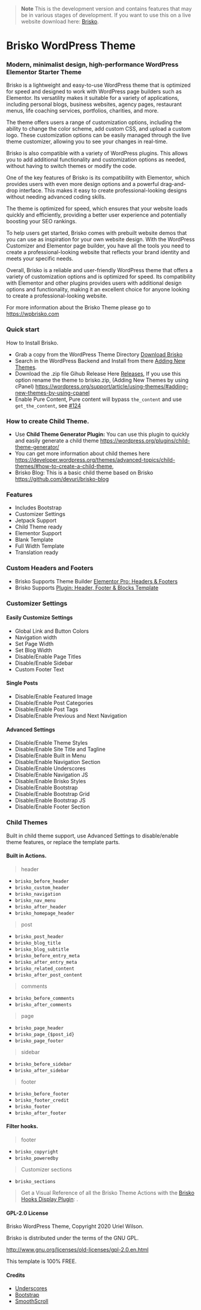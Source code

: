 > **Note**
> This is the development version and contains features that may be in various stages of development. If you want to use this on a live website download here: [Brisko](https://wordpress.org/themes/brisko/).


#  Brisko WordPress Theme

###  Modern, minimalist design, high-performance WordPress Elementor Starter Theme

Brisko is a lightweight and easy-to-use WordPress theme that is optimized for speed and designed to work with WordPress page builders such as Elementor. Its versatility makes it suitable for a variety of applications, including personal blogs, business websites, agency pages, restaurant menus, life coaching services, portfolios, charities, and more.

The theme offers users a range of customization options, including the ability to change the color scheme, add custom CSS, and upload a custom logo. These customization options can be easily managed through the live theme customizer, allowing you to see your changes in real-time.

Brisko is also compatible with a variety of WordPress plugins. This allows you to add additional functionality and customization options as needed, without having to switch themes or modify the code.

One of the key features of Brisko is its compatibility with Elementor, which provides users with even more design options and a powerful drag-and-drop interface. This makes it easy to create professional-looking designs without needing advanced coding skills.

The theme is optimized for speed, which ensures that your website loads quickly and efficiently, providing a better user experience and potentially boosting your SEO rankings.

To help users get started, Brisko comes with prebuilt website demos that you can use as inspiration for your own website design. With the WordPress Customizer and Elementor page builder, you have all the tools you need to create a professional-looking website that reflects your brand identity and meets your specific needs.

Overall, Brisko is a reliable and user-friendly WordPress theme that offers a variety of customization options and is optimized for speed. Its compatibility with Elementor and other plugins provides users with additional design options and functionality, making it an excellent choice for anyone looking to create a professional-looking website.

For more information about the Brisko Theme please go to https://wpbrisko.com
### Quick start
How to Install Brisko.
* Grab a copy from the WordPress Theme Directory [Download Brisko](https://wordpress.org/themes/brisko/)
* Search in the WordPress Backend and Install from there [Adding New Themes](https://wordpress.org/support/article/using-themes/#adding-new-themes).
* Download the .zip file Gihub Release Here [Releases](https://github.com/devuri/brisko/releases), If you use this option rename the theme to brisko.zip, (Adding New Themes by using cPanel) https://wordpress.org/support/article/using-themes/#adding-new-themes-by-using-cpanel
* Enable Pure Content, Pure content will bypass `the_content` and use `get_the_content`, see [#124](https://github.com/devuri/brisko/issues/124)

### How to create Child Theme.
* Use **Child Theme Generator Plugin:** You can use this plugin to quickly and easily generate a child theme https://wordpress.org/plugins/child-theme-generator/
* You can get more information about child themes here https://developer.wordpress.org/themes/advanced-topics/child-themes/#how-to-create-a-child-theme,
* Brisko Blog: This is a basic child theme based on Brisko https://github.com/devuri/brisko-blog

### Features
* Includes Bootstrap
* Customizer Settings
* Jetpack Support
* Child Theme ready
* Elementor Support
* Blank Template
* Full Width Template
* Translation ready

### Custom Headers and Footers
* Brisko Supports Theme Builder [Elementor Pro: Headers & Footers](https://www.youtube.com/watch?v=Q7fyn0MMe_s)
* Brisko Supports [Plugin: Header, Footer & Blocks Template](https://wordpress.org/plugins/header-footer-elementor)

### Customizer Settings

#### Easily Customize Settings
* Global Link and Button Colors
* Navigation width
* Set Page Width
* Set Blog Width
* Disable/Enable Page Titles
* Disable/Enable Sidebar
* Custom Footer Text

#### Single Posts
* Disable/Enable Featured Image
* Disable/Enable Post Categories
* Disable/Enable Post Tags
* Disable/Enable Previous and Next Navigation

#### Advanced Settings
* Disable/Enable Theme Styles
* Disable/Enable Site Title and Tagline
* Disable/Enable Built in Menu
* Disable/Enable Navigation Section
* Disable/Enable Underscores
* Disable/Enable Navigation JS
* Disable/Enable Brisko Styles
* Disable/Enable Bootstrap
* Disable/Enable Bootstrap Grid
* Disable/Enable Bootstrap JS
* Disable/Enable Footer Section

### Child Themes
Built in child theme support, use Advanced Settings to disable/enable theme features, or replace the template parts.

#### Built in Actions.

> header
* `brisko_before_header`
* `brisko_custom_header`
* `brisko_navigation`
* `brisko_nav_menu`
* `brisko_after_header`
* `brisko_homepage_header`

> post
* `brisko_post_header`
* `brisko_blog_title`
* `brisko_blog_subtitle`
* `brisko_before_entry_meta`
* `brisko_after_entry_meta`
* `brisko_related_content`
* `brisko_after_post_content`

> comments
* `brisko_before_comments`
* `brisko_after_comments`

> page
* `brisko_page_header`
* `brisko_page_{$post_id}`
* `brisko_page_footer`

> sidebar
* `brisko_before_sidebar`
* `brisko_after_sidebar`

> footer
* `brisko_before_footer`
* `brisko_footer_credit`
* `brisko_footer`
* `brisko_after_footer`

#### Filter hooks.

> footer
* `brisko_copyright`
* `brisko_poweredby`

> Customizer sections
* `brisko_sections`

> Get a Visual Reference of all the Brisko Theme Actions with the [Brisko Hooks Display Plugin](https://wordpress.org/plugins/brisko-hooks-display/): .

#### GPL-2.0 License
Brisko WordPress Theme, Copyright 2020 Uriel Wilson.

Brisko is distributed under the terms of the GNU GPL.

http://www.gnu.org/licenses/old-licenses/gpl-2.0.en.html

This template is 100% FREE.


#### Credits
- [Underscores](http://underscores.me/)
- [Bootstrap](http://getbootstrap.com/)
- [SmoothScroll](https://github.com/gblazex/smoothscroll-for-websites)
